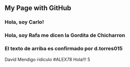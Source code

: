 ## My Page with GitHub

### Hola, soy Carlo!

### Hola, soy Rafa me dicen la Gordita de Chicharron
### El texto de arriba es confirmado por d.torres015
David
Mendigo ridiculo
#ALEX78
Hola!!! 5
